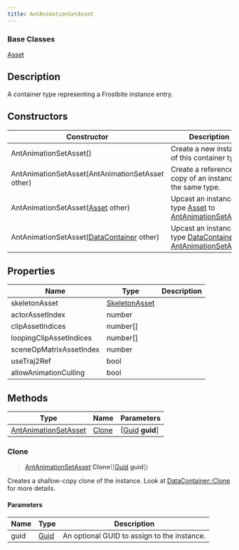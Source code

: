 ```yaml
---
title: AntAnimationSetAsset
---
```

### Base Classes

[Asset](/vext/ref/fb/asset/)

## Description

A container type representing a Frostbite instance entry.

## Constructors

| Constructor                                                                     | Description                                                                                                                     |
| ------------------------------------------------------------------------------- | ------------------------------------------------------------------------------------------------------------------------------- |
| AntAnimationSetAsset()                                                          | Create a new instance of this container type.                                                                                   |
| AntAnimationSetAsset(AntAnimationSetAsset other)                                | Create a reference copy of an instance of the same type.                                                                        |
| AntAnimationSetAsset([Asset](/vext/ref/fb/asset/) other)                                      | Upcast an instance of type [Asset](/vext/ref/fb/asset/) to [AntAnimationSetAsset](/vext/ref/fb/antanimationsetasset/).                                      |
| AntAnimationSetAsset([DataContainer](/vext/ref/shared/class/datacontainer) other) | Upcast an instance of type [DataContainer](/vext/ref/shared/class/datacontainer) to [AntAnimationSetAsset](/vext/ref/fb/antanimationsetasset/). |

## Properties

| Name                    | Type                           | Description |
| ----------------------- | ------------------------------ | ----------- |
| skeletonAsset           | [SkeletonAsset](/vext/ref/fb/skeletonasset/) |             |
| actorAssetIndex         | number                         |             |
| clipAssetIndices        | number\[\]                     |             |
| loopingClipAssetIndices | number\[\]                     |             |
| sceneOpMatrixAssetIndex | number                         |             |
| useTraj2Ref             | bool                           |             |
| allowAnimationCulling   | bool                           |             |

## Methods

| Type                                         | Name            | Parameters                                     |
| -------------------------------------------- | --------------- | ---------------------------------------------- |
| [AntAnimationSetAsset](/vext/ref/fb/antanimationsetasset/) | [Clone](#clone) | \[[Guid](/vext/ref/shared/class/guid) **guid**\] |

### Clone

> [AntAnimationSetAsset](/vext/ref/fb/antanimationsetasset/) **Clone**(\[[Guid](/vext/ref/shared/class/guid) **guid**\])

Creates a shallow-copy clone of the instance. Look at [DataContainer::Clone](/vext/ref/shared/class/datacontainer#clone) for more details.

#### Parameters

| Name | Type         | Description                                 |
| ---- | ------------ | ------------------------------------------- |
| guid | [Guid](/vext/ref/shared/class/guid/) | An optional GUID to assign to the instance. |
